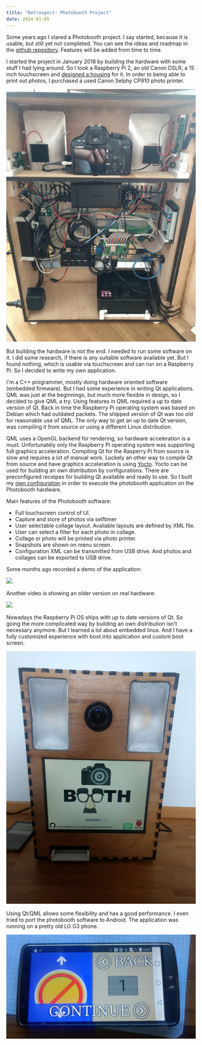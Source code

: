 ```yaml
---
title: "Retrospect: Photobooth Project"
date: 2024-01-05
---
```


Some years ago I stared a Photobooth project. I say started, because it is usable, but still yet not completed. You can see the ideas and roadmap in the [github repository](https://github.com/saeugetier/photobooth). Features will be added from time to time.

I started the project in January 2018 by building the hardware with some stuff I had lying around. So I took a Raspberry Pi 2, an old Canon DSLR, a 15 inch touchscreen and [designed a housing](https://github.com/saeugetier/photobooth_hardware) for it. In order to being able to print out photos, I purchased a used Canon Selphy CP910 photo printer. 

![Hardware](/assets/2024-01-05/Hardware.jpg)

But building the hardware is not the end. I needed to run some software on it. I did some research, if there is any suitable software available yet. But I found nothing, which is usable via touchscreen and can run on a Raspberry Pi. So I decided to write my own application.

I'm a C++ programmer, mostly doing hardware oriented software (embedded firmware). But I had some experience in writing Qt applications. QML was just at the beginnings, but much more flexible in design, so I decided to give QML a try. Using features in QML required a up to date version of Qt. Back in time the Raspberry Pi operating system was based on Debian which had outdated packets. The shipped version of Qt was too old for reasonable use of QML. The only way to get an up to date Qt version, was compiling it from source or using a different Linux distribution.

QML uses a OpenGL backend for rendering, so hardware acceleration is a must. Unfortunately only the Raspberry Pi operating system was supporting full graphics acceleration. Compiling Qt for the Rasperry Pi from source is slow and requires a lot of manual work. Luckely an other way to compile Qt from source and have graphics acceleration is using [Yocto](https://www.yoctoproject.org/). Yocto can be used for building an own distribution by configurations. There are preconfigured receipes for building Qt available and ready to use. So I built my [own configuration](https://github.com/saeugetier/poky-photobooth) in order to execute the photobooth application on the Photobooth hardware. 

Main features of the Photobooth software:
- Full touchscreen control of UI.
- Capture and store of photos via selftimer
- User selectable collage layout. Available layouts are defined by XML file. 
- User can select a filter for each photo in collage.
- Collage or photo will be printed via photo printer.
- Snapshots are shown on menu screen.
- Configuration XML can be transmitted from USB drive. And photos and collages can be exported to USB drive.

Some months ago recorded a demo of the application:

[![](https://markdown-videos-api.jorgenkh.no/youtube/fB2aQGPT-wg)](https://youtu.be/fB2aQGPT-wg)

Another video is showing an older version on real hardware:

[![](https://markdown-videos-api.jorgenkh.no/youtube/FDwVrfnzoUo)](https://youtu.be/FDwVrfnzoUo)

Nowadays the Raspberry Pi OS ships with up to date versions of Qt. So going the more complicated way by building an own distribution isn't necessary anymore. But I learned a lot about embedded linux. And I have a fully customized experience with boot into application and custom boot screen.

![Bootscreen](/assets/2024-01-05/Bootscreen.jpg)

Using Qt/QML allows some flexibility and has a good performance. I even tried to port the photobooth software to Android. The application was running on a pretty old LG G3 phone.

![Android](/assets/2024-01-05/Android.jpg)



